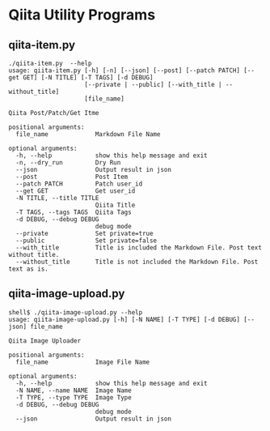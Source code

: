 Qiita Utility Programs
==================================================================================

qiita-item.py
----------------------------------------------------------------------------------

```console
./qiita-item.py  --help
usage: qiita-item.py [-h] [-n] [--json] [--post] [--patch PATCH] [--get GET] [-N TITLE] [-T TAGS] [-d DEBUG]
                     [--private | --public] [--with_title | --without_title]
                     [file_name]

Qiita Post/Patch/Get Itme

positional arguments:
  file_name             Markdown File Name

optional arguments:
  -h, --help            show this help message and exit
  -n, --dry_run         Dry Run
  --json                Output result in json
  --post                Post Item
  --patch PATCH         Patch user_id
  --get GET             Get user_id
  -N TITLE, --title TITLE
                        Qiita Title
  -T TAGS, --tags TAGS  Qiita Tags
  -d DEBUG, --debug DEBUG
                        debug mode
  --private             Set private=true
  --public              Set private=false
  --with_title          Title is included the Markdown File. Post text without title.
  --without_title       Title is not included the Markdown File. Post text as is.
```

qiita-image-upload.py
----------------------------------------------------------------------------------

```console
shell$ ./qiita-image-upload.py --help
usage: qiita-image-upload.py [-h] [-N NAME] [-T TYPE] [-d DEBUG] [--json] file_name

Qiita Image Uploader

positional arguments:
  file_name             Image File Name

optional arguments:
  -h, --help            show this help message and exit
  -N NAME, --name NAME  Image Name
  -T TYPE, --type TYPE  Image Type
  -d DEBUG, --debug DEBUG
                        debug mode
  --json                Output result in json
```
